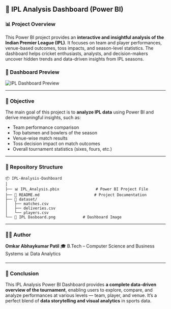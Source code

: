 ## 🏏 IPL Analysis Dashboard (Power BI)

### 📊 Project Overview

This Power BI project provides an **interactive and insightful analysis of the Indian Premier League (IPL)**.
It focuses on team and player performances, venue-based outcomes, toss impacts, and season-level statistics.
The dashboard helps cricket enthusiasts, analysts, and decision-makers uncover hidden trends and data-driven insights from IPL seasons.

### 📸 Dashboard Preview

![IPL Dashboard Preview](IPL.png)

---

### 🎯 Objective

The main goal of this project is to **analyze IPL data** using Power BI and derive meaningful insights, such as:

* Team performance comparison
* Top batsmen and bowlers of the season
* Venue-wise match results
* Toss decision impact on match outcomes
* Overall tournament statistics (sixes, fours, etc.)

---

### 📁 Repository Structure

```
📦 IPL-Analysis-Dashboard
│
├── 📊 IPL_Analysis.pbix                # Power BI Project File
├── 📄 README.md                        # Project Documentation
├── 📂 dataset/
│   ├── matches.csv
│   ├── deliveries.csv
│   └── players.csv
└── 📸 IPL Dasboard.png            # Dashboard Image
```

---

### 🧑‍💻 Author

**Omkar Abhaykumar Patil**
🎓 B.Tech – Computer Science and Business Systems
📊 Data Analytics

---

### 🏁 Conclusion

This IPL Analysis Power BI Dashboard provides **a complete data-driven overview of the tournament**, enabling users to explore, compare, and analyze performances at various levels — team, player, and venue.
It’s a perfect blend of **data storytelling and visual analytics** in sports data.

